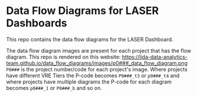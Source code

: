# Data Flow Diagrams for LASER Dashboards

This repo contains the data flow diagrams for the LASER Dashboard.

The data flow diagram images are present for each project that has the flow diagram. This repo is rendered on this website: https://lida-data-analytics-team.github.io/data_flow_diagrams/images/p0###_data_flow_diagram.png  
`P0###` is the project number/code for each project's image. 
Where projects have different VRE Tiers the P-code becomes `P0###_t3` or `p0###_t4` and   
where projects have multiple diagrams the P-code for each diagram becomes `p0###_1` or `P0###_b` and so on.
